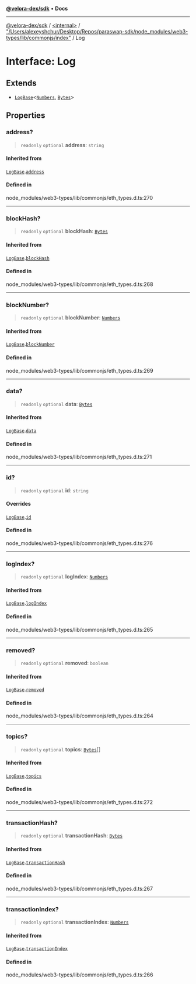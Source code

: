 [**@velora-dex/sdk**](../../../../README.md) • **Docs**

***

[@velora-dex/sdk](../../../../globals.md) / [\<internal\>](../../../README.md) / ["/Users/alexeyshchur/Desktop/Repos/paraswap-sdk/node\_modules/web3-types/lib/commonjs/index"](../README.md) / Log

# Interface: Log

## Extends

- [`LogBase`](LogBase.md)\<[`Numbers`](../../../type-aliases/Numbers.md), [`Bytes`](../../../type-aliases/Bytes.md)\>

## Properties

### address?

> `readonly` `optional` **address**: `string`

#### Inherited from

[`LogBase`](LogBase.md).[`address`](LogBase.md#address)

#### Defined in

node\_modules/web3-types/lib/commonjs/eth\_types.d.ts:270

***

### blockHash?

> `readonly` `optional` **blockHash**: [`Bytes`](../../../type-aliases/Bytes.md)

#### Inherited from

[`LogBase`](LogBase.md).[`blockHash`](LogBase.md#blockhash)

#### Defined in

node\_modules/web3-types/lib/commonjs/eth\_types.d.ts:268

***

### blockNumber?

> `readonly` `optional` **blockNumber**: [`Numbers`](../../../type-aliases/Numbers.md)

#### Inherited from

[`LogBase`](LogBase.md).[`blockNumber`](LogBase.md#blocknumber)

#### Defined in

node\_modules/web3-types/lib/commonjs/eth\_types.d.ts:269

***

### data?

> `readonly` `optional` **data**: [`Bytes`](../../../type-aliases/Bytes.md)

#### Inherited from

[`LogBase`](LogBase.md).[`data`](LogBase.md#data)

#### Defined in

node\_modules/web3-types/lib/commonjs/eth\_types.d.ts:271

***

### id?

> `readonly` `optional` **id**: `string`

#### Overrides

[`LogBase`](LogBase.md).[`id`](LogBase.md#id)

#### Defined in

node\_modules/web3-types/lib/commonjs/eth\_types.d.ts:276

***

### logIndex?

> `readonly` `optional` **logIndex**: [`Numbers`](../../../type-aliases/Numbers.md)

#### Inherited from

[`LogBase`](LogBase.md).[`logIndex`](LogBase.md#logindex)

#### Defined in

node\_modules/web3-types/lib/commonjs/eth\_types.d.ts:265

***

### removed?

> `readonly` `optional` **removed**: `boolean`

#### Inherited from

[`LogBase`](LogBase.md).[`removed`](LogBase.md#removed)

#### Defined in

node\_modules/web3-types/lib/commonjs/eth\_types.d.ts:264

***

### topics?

> `readonly` `optional` **topics**: [`Bytes`](../../../type-aliases/Bytes.md)[]

#### Inherited from

[`LogBase`](LogBase.md).[`topics`](LogBase.md#topics)

#### Defined in

node\_modules/web3-types/lib/commonjs/eth\_types.d.ts:272

***

### transactionHash?

> `readonly` `optional` **transactionHash**: [`Bytes`](../../../type-aliases/Bytes.md)

#### Inherited from

[`LogBase`](LogBase.md).[`transactionHash`](LogBase.md#transactionhash)

#### Defined in

node\_modules/web3-types/lib/commonjs/eth\_types.d.ts:267

***

### transactionIndex?

> `readonly` `optional` **transactionIndex**: [`Numbers`](../../../type-aliases/Numbers.md)

#### Inherited from

[`LogBase`](LogBase.md).[`transactionIndex`](LogBase.md#transactionindex)

#### Defined in

node\_modules/web3-types/lib/commonjs/eth\_types.d.ts:266
